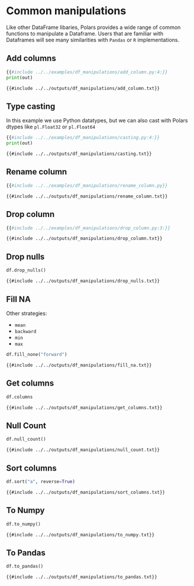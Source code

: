 # Common manipulations

Like other DataFrame libaries, Polars provides a wide range of common functions to
manipulate a Dataframe. Users that are familiar with Dataframes will see many
similarities with `Pandas` or `R` implementations.

## Add columns

```python
{{#include ../../examples/df_manipulations/add_column.py:4:}}
print(out)
```

```text
{{#include ../../outputs/df_manipulations/add_column.txt}}
```

## Type casting

In this example we use Python datatypes, but we can also cast with Polars dtypes like
`pl.Float32` or `pl.Float64`

```python
{{#include ../../examples/df_manipulations/casting.py:4:}}
print(out)
```

```text
{{#include ../../outputs/df_manipulations/casting.txt}}
```

## Rename column

```python
{{#include ../../examples/df_manipulations/rename_column.py}}
```

```text
{{#include ../../outputs/df_manipulations/rename_column.txt}}
```

## Drop column

```python
{{#include ../../examples/df_manipulations/drop_column.py:3:}}
```

```text
{{#include ../../outputs/df_manipulations/drop_column.txt}}
```

## Drop nulls

```python
df.drop_nulls()
```

```text
{{#include ../../outputs/df_manipulations/drop_nulls.txt}}
```

## Fill NA

Other strategies:

- `mean`
- `backward`
- `min`
- `max`

```python
df.fill_none("forward")
```

```text
{{#include ../../outputs/df_manipulations/fill_na.txt}}
```

## Get columns

```python
df.columns
```

```text
{{#include ../../outputs/df_manipulations/get_columns.txt}}
```

## Null Count

```python
df.null_count()
```

```text
{{#include ../../outputs/df_manipulations/null_count.txt}}
```

## Sort columns

```python
df.sort("a", reverse=True)
```

```text
{{#include ../../outputs/df_manipulations/sort_columns.txt}}
```

## To Numpy

```python
df.to_numpy()
```

```text
{{#include ../../outputs/df_manipulations/to_numpy.txt}}
```

## To Pandas

```python
df.to_pandas()
```

```text
{{#include ../../outputs/df_manipulations/to_pandas.txt}}
```

